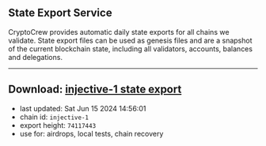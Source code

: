 ## State Export Service
CryptoCrew provides automatic daily state exports for all chains we validate. State export files can be used as genesis files and are a snapshot of the current blockchain state, including all validators, accounts, balances and delegations.

---
**Download: [injective-1 state export](https://dl-eu2.ccvalidators.com/SERVICE/injective/injective-1_export_74117443.json)**
---

- last updated: Sat Jun 15 2024 14:56:01
- chain id: `injective-1`
- export height: `74117443`
- use for: airdrops, local tests, chain recovery
